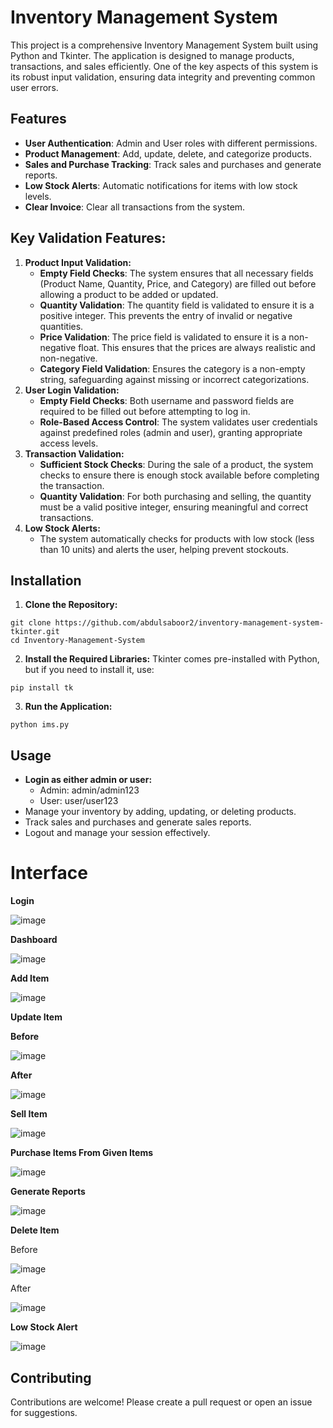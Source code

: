 # Inventory Management System

This project is a comprehensive Inventory Management System built using Python and Tkinter. The application is designed to manage products, transactions, and sales efficiently. One of the key aspects of this system is its robust input validation, ensuring data integrity and preventing common user errors.

## Features
+ **User Authentication**: Admin and User roles with different permissions.
+ **Product Management**: Add, update, delete, and categorize products.
+ **Sales and Purchase Tracking**: Track sales and purchases and generate reports.
+ **Low Stock Alerts**: Automatic notifications for items with low stock levels.
+ **Clear Invoice**: Clear all transactions from the system.

## Key Validation Features:
1. **Product Input Validation:**
    - **Empty Field Checks**: The system ensures that all necessary fields (Product Name, Quantity, Price, and Category) are filled out before allowing a product to be added or updated.
    - **Quantity Validation**: The quantity field is validated to ensure it is a positive integer. This prevents the entry of invalid or negative quantities.
    - **Price Validation**: The price field is validated to ensure it is a non-negative float. This ensures that the prices are always realistic and non-negative.
    - **Category Field Validation**: Ensures the category is a non-empty string, safeguarding against missing or incorrect categorizations.
2. **User Login Validation:**
    - **Empty Field Checks**: Both username and password fields are required to be filled out before attempting to log in.
    - **Role-Based Access Control**: The system validates user credentials against predefined roles (admin and user), granting appropriate access levels.
3. **Transaction Validation:**
    - **Sufficient Stock Checks**: During the sale of a product, the system checks to ensure there is enough stock available before completing the transaction.
    - **Quantity Validation**: For both purchasing and selling, the quantity must be a valid positive integer, ensuring meaningful and correct transactions.
4. **Low Stock Alerts:**
    - The system automatically checks for products with low stock (less than 10 units) and alerts the user, helping prevent stockouts.

## Installation

1. **Clone the Repository:**
```
git clone https://github.com/abdulsaboor2/inventory-management-system-tkinter.git
cd Inventory-Management-System
```
2. **Install the Required Libraries:**
Tkinter comes pre-installed with Python, but if you need to install it, use:
```
pip install tk
```
3. **Run the Application:**
```
python ims.py
```

## Usage

+ **Login as either admin or user:**
    - Admin: admin/admin123
    - User: user/user123
+ Manage your inventory by adding, updating, or deleting products.
+ Track sales and purchases and generate sales reports.
+ Logout and manage your session effectively.


# Interface
**Login**

![image](https://github.com/user-attachments/assets/00aa6f5f-6d28-495e-a337-42e89ad13bec)

**Dashboard**

![image](https://github.com/user-attachments/assets/e0239ab5-0227-4804-a461-a7f5f2d72387)

**Add Item**

![image](https://github.com/user-attachments/assets/132ebafb-508e-41df-a203-b5ac0f68f114)

**Update Item**

**Before**

![image](https://github.com/user-attachments/assets/52624573-3823-41de-859e-719425cb88b4)

**After**

![image](https://github.com/user-attachments/assets/95d9b909-51fc-4340-9eef-092edeb0db48)

**Sell Item**

![image](https://github.com/user-attachments/assets/4b8323bc-b453-40a5-8457-59b21c3a84eb)

**Purchase Items From Given Items**

![image](https://github.com/user-attachments/assets/e32a70ae-bf01-4b7a-9bdc-19d4c91c276c)

**Generate Reports**

![image](https://github.com/user-attachments/assets/63563606-37d8-4e5d-bfd1-e2a23d259ef1)

**Delete Item**

Before

![image](https://github.com/user-attachments/assets/65d98479-4cc0-4007-90c1-683086acbff4)

After

![image](https://github.com/user-attachments/assets/06126f97-6804-416f-b65a-81fc28460eb9)

**Low Stock Alert**

![image](https://github.com/user-attachments/assets/4f4dbd70-f8dd-4cdb-a7a7-d6cd7a3da446)


## Contributing

Contributions are welcome! Please create a pull request or open an issue for suggestions.
